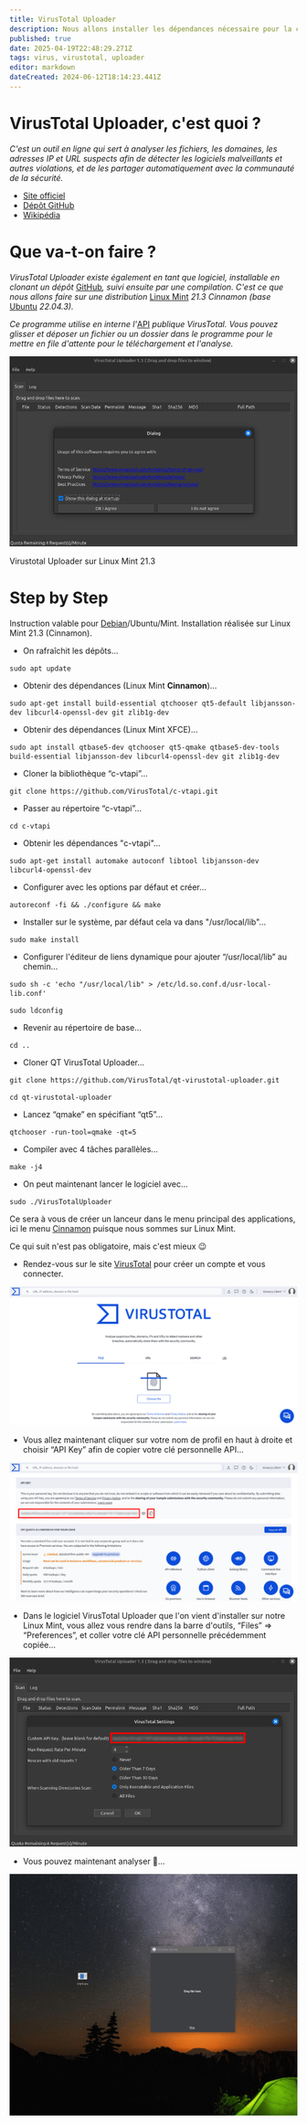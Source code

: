 ```yaml
---
title: VirusTotal Uploader
description: Nous allons installer les dépendances nécessaire pour la compilation de VirusTotal Uploader à partir d'un dépôts GitHub cloné.
published: true
date: 2025-04-19T22:48:29.271Z
tags: virus, virustotal, uploader
editor: markdown
dateCreated: 2024-06-12T18:14:23.441Z
---
```


# VirusTotal Uploader, c'est quoi ?

*C'est un outil en ligne qui sert à analyser les fichiers, les domaines, les adresses IP et URL suspects afin de détecter les logiciels malveillants et autres violations, et de les partager automatiquement avec la communauté de la sécurité.*

-   [Site officiel](https://www.virustotal.com/gui/home/upload)
-   [Dépôt GitHub](https://github.com/VirusTotal/qt-virustotal-uploader)
-   [Wikipédia](https://fr.wikipedia.org/wiki/VirusTotal)

# Que va-t-on faire ?

*VirusTotal Uploader existe également en tant que logiciel, installable en clonant un dépôt* [GitHub](https://github.com/)*, suivi ensuite par une compilation. C'est ce que nous allons faire sur une distribution* [Linux Mint](https://www.linuxmint.com) *21.3 Cinnamon (base* [Ubuntu](https://ubuntu.com) *22.04.3).*

*Ce programme utilise en interne l'*[API](https://fr.wikipedia.org/wiki/Interface_de_programmation) *publique VirusTotal. Vous pouvez glisser et déposer un fichier ou un dossier dans le programme pour le mettre en file d'attente pour le téléchargement et l'analyse.*

![](/virus-total-uploader/virus-total-uploader.png)

Virustotal Uploader sur Linux Mint 21.3

# Step by Step

Instruction valable pour [Debian](https://www.debian.org/index.fr.html)/Ubuntu/Mint. Installation réalisée sur Linux Mint 21.3 (Cinnamon).

-   On rafraîchit les dépôts…

```plaintext
sudo apt update
```

-   Obtenir des dépendances (Linux Mint **Cinnamon**)…

```plaintext
sudo apt-get install build-essential qtchooser qt5-default libjansson-dev libcurl4-openssl-dev git zlib1g-dev
```

-   Obtenir des dépendances (Linux Mint XFCE)…

```plaintext
sudo apt install qtbase5-dev qtchooser qt5-qmake qtbase5-dev-tools build-essential libjansson-dev libcurl4-openssl-dev git zlib1g-dev
```

-   Cloner la bibliothèque “c-vtapi”…

```plaintext
git clone https://github.com/VirusTotal/c-vtapi.git
```

-   Passer au répertoire “c-vtapi”…

```plaintext
cd c-vtapi
```

-   Obtenir les dépendances "c-vtapi"…

```plaintext
sudo apt-get install automake autoconf libtool libjansson-dev libcurl4-openssl-dev
```

-   Configurer avec les options par défaut et créer…

```plaintext
autoreconf -fi && ./configure && make
```

-   Installer sur le système, par défaut cela va dans "/usr/local/lib"…

```plaintext
sudo make install
```

-   Configurer l'éditeur de liens dynamique pour ajouter “/usr/local/lib” au chemin…

```plaintext
sudo sh -c 'echo "/usr/local/lib" > /etc/ld.so.conf.d/usr-local-lib.conf'
```

```plaintext
sudo ldconfig
```

-   Revenir au répertoire de base…

```plaintext
cd ..
```

-   Cloner QT VirusTotal Uploader…

```plaintext
git clone https://github.com/VirusTotal/qt-virustotal-uploader.git 
```

```plaintext
cd qt-virustotal-uploader
```

-   Lancez “qmake” en spécifiant “qt5”…

```plaintext
qtchooser -run-tool=qmake -qt=5
```

-   Compiler avec 4 tâches parallèles…

```plaintext
make -j4
```

-   On peut maintenant lancer le logiciel avec…

```plaintext
sudo ./VirusTotalUploader
```

Ce sera à vous de créer un lanceur dans le menu principal des applications, ici le menu [Cinnamon](https://projects.linuxmint.com/cinnamon/) puisque nous sommes sur Linux Mint.

Ce qui suit n'est pas obligatoire, mais c'est mieux 😉

-   Rendez-vous sur le site [VirusTotal](https://www.virustotal.com/gui/home/upload) pour créer un compte et vous connecter.

![](/virus-total-uploader/virus-total-uploader-compte-amaury-libert.png)

-   Vous allez maintenant cliquer sur votre nom de profil en haut à droite et choisir “API Key” afin de copier votre clé personnelle API…

![](/virus-total-uploader/virus-total-uploader-api-key.png)

-   Dans le logiciel VirusTotal Uploader que l'on vient d'installer sur notre Linux Mint, vous allez vous rendre dans la barre d'outils, “Files” => “Preferences”, et coller votre clé API personnelle précédemment copiée…

![](/virus-total-uploader/virus-total-uploader-software-api-key.png)

-   Vous pouvez maintenant analyser 🫵…

![](/virus-total-uploader/virus-total-uploader-software-file-upload.gif)